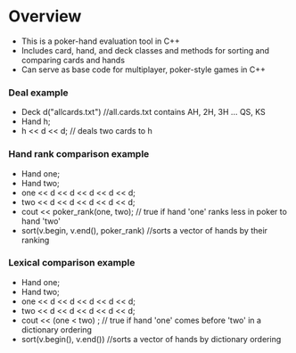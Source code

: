 # Overview

* This is a poker-hand evaluation tool in C++ 
* Includes card, hand, and deck classes and methods for sorting and comparing cards and hands
* Can serve as base code for multiplayer, poker-style games in C++

### Deal example

* Deck d("allcards.txt") //all.cards.txt contains AH, 2H, 3H ... QS, KS
* Hand h;
* h << d << d; // deals two cards to h

### Hand rank comparison example 

* Hand one;
* Hand two;
* one << d << d << d << d << d;
* two << d << d << d << d << d;
* cout << poker_rank(one, two); // true if hand 'one' ranks less in poker to hand 'two'
* sort(v.begin, v.end(), poker_rank) //sorts a vector of hands by their ranking

### Lexical comparison example

* Hand one;
* Hand two;
* one << d << d << d << d << d;
* two << d << d << d << d << d;
* cout << (one < two) ; // true if hand 'one' comes before 'two' in a dictionary ordering
* sort(v.begin(), v.end()) //sorts a vector of hands by dictionary ordering
